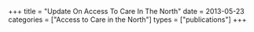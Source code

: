 +++
title = "Update On Access To Care In The North"
date = 2013-05-23
categories = ["Access to Care in the North"]
types = ["publications"]
+++
